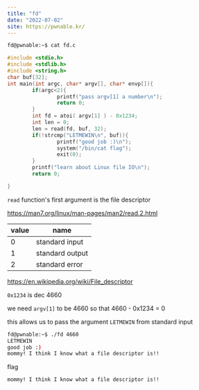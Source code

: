 ```yaml
---
title: "fd"
date: "2022-07-02"
site: https://pwnable.kr/
---
```


```bash
fd@pwnable:~$ cat fd.c
```

```c
#include <stdio.h>
#include <stdlib.h>
#include <string.h>
char buf[32];
int main(int argc, char* argv[], char* envp[]){
        if(argc<2){
                printf("pass argv[1] a number\n");
                return 0;
        }
        int fd = atoi( argv[1] ) - 0x1234;
        int len = 0;
        len = read(fd, buf, 32);
        if(!strcmp("LETMEWIN\n", buf)){
                printf("good job :)\n");
                system("/bin/cat flag");
                exit(0);
        }
        printf("learn about Linux file IO\n");
        return 0;

}
```

`read` function's first argument is the file descriptor

https://man7.org/linux/man-pages/man2/read.2.html

| value | name            |
| ----- | --------------- |
| 0     | standard input  |
| 1     | standard output |
| 2     | standard error  |

https://en.wikipedia.org/wiki/File_descriptor

`0x1234` is dec 4660

we need `argv[1]` to be 4660 so that 4660 - 0x1234 = 0

this allows us to pass the argument `LETMEWIN` from standard input

```bash
fd@pwnable:~$ ./fd 4660
LETMEWIN
good job :)
mommy! I think I know what a file descriptor is!!
```

flag

```
mommy! I think I know what a file descriptor is!!
```
